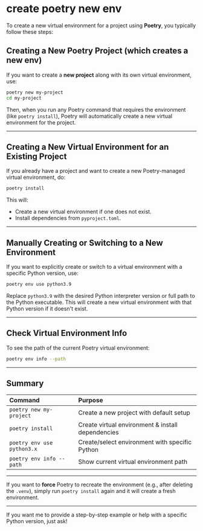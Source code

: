 

# create poetry new env

To create a new virtual environment for a project using **Poetry**, you typically follow these steps:

## Creating a New Poetry Project (which creates a new env)

If you want to create a **new project** along with its own virtual environment, use:

```bash
poetry new my-project
cd my-project
```

Then, when you run any Poetry command that requires the environment (like `poetry install`), Poetry will automatically create a new virtual environment for the project.

---

## Creating a New Virtual Environment for an Existing Project

If you already have a project and want to create a new Poetry-managed virtual environment, do:

```bash
poetry install
```

This will:

- Create a new virtual environment if one does not exist.
- Install dependencies from `pyproject.toml`.

---

## Manually Creating or Switching to a New Environment

If you want to explicitly create or switch to a virtual environment with a specific Python version, use:

```bash
poetry env use python3.9
```

Replace `python3.9` with the desired Python interpreter version or full path to the Python executable. This will create a new virtual environment with that Python version if it doesn't exist.

---

## Check Virtual Environment Info

To see the path of the current Poetry virtual environment:

```bash
poetry env info --path
```


---

## Summary

| Command                    | Purpose                                            |
| :------------------------- | :------------------------------------------------- |
| `poetry new my-project`    | Create a new project with default setup            |
| `poetry install`           | Create virtual environment \& install dependencies |
| `poetry env use python3.x` | Create/select environment with specific Python     |
| `poetry env info --path`   | Show current virtual environment path              |


---

If you want to **force** Poetry to recreate the environment (e.g., after deleting the `.venv`), simply run `poetry install` again and it will create a fresh environment.

---

If you want me to provide a step-by-step example or help with a specific Python version, just ask!

